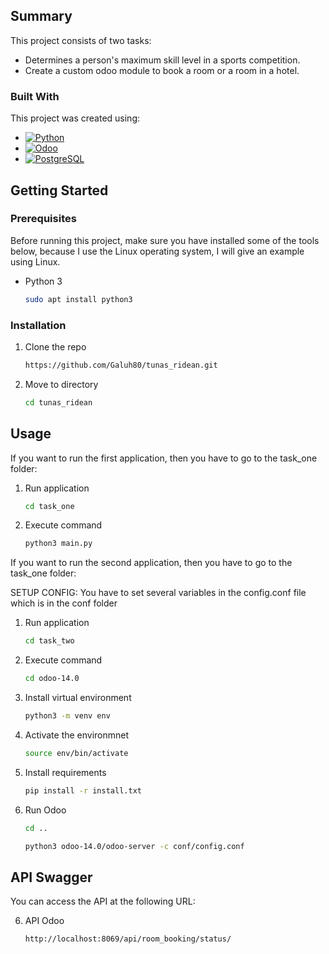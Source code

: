 <!-- ABOUT THE PROJECT -->
## Summary

This project consists of two tasks:
- Determines a person's maximum skill level in a sports competition.
- Create a custom odoo module to book a room or a room in a hotel.

### Built With

This project was created using:

* [![Python][Python]][Python-url]
* [![Odoo][Odoo]][Odoo-url]
* [![PostgreSQL][PostgreSQL]][PostgreSQL-url]

<!-- GETTING STARTED -->
## Getting Started

### Prerequisites

Before running this project, make sure you have installed some of the tools below, because I use the Linux operating system, I will give an example using Linux.
* Python 3
  ```sh
  sudo apt install python3
  ```

### Installation

1. Clone the repo
   ```sh
   https://github.com/Galuh80/tunas_ridean.git
   ```
2. Move to directory
   ```sh
   cd tunas_ridean
   ```

<!-- USAGE EXAMPLES -->
## Usage

If you want to run the first application, then you have to go to the task_one folder:

1. Run application
   ```sh
   cd task_one
   ```
2. Execute command
   ```sh
   python3 main.py
   ```

If you want to run the second application, then you have to go to the task_one folder:

SETUP CONFIG: You have to set several variables in the config.conf file which is in the conf folder

1. Run application
   ```sh
   cd task_two
   ```
2. Execute command
   ```sh
   cd odoo-14.0
   ```
3. Install virtual environment
   ```sh
   python3 -m venv env
   ```
4. Activate the environmnet
   ```sh
   source env/bin/activate
   ```
5. Install requirements
   ```sh
   pip install -r install.txt
   ```
6. Run Odoo
   ```sh
   cd ..
   ```
   ```sh
   python3 odoo-14.0/odoo-server -c conf/config.conf
   ```

<!-- USAGE EXAMPLES -->
## API Swagger
You can access the API at the following URL:

6. API Odoo
   ```sh
   http://localhost:8069/api/room_booking/status/
   ```

<!-- MARKDOWN LINKS & IMAGES -->
<!-- https://www.markdownguide.org/basic-syntax/#reference-style-links -->
[Python]: https://img.shields.io/badge/python-3670A0?style=for-the-badge&logo=python&logoColor=ffdd54
[Python-url]: https://www.python.org/
[Odoo]: https://img.shields.io/badge/python-3670A0?style=for-the-badge&logo=python&logoColor=ffdd54
[Odoo-url]: https://www.odoo.com/id_ID
[PostgreSQL]: https://img.shields.io/badge/postgresql-4169e1?style=for-the-badge&logo=postgresql&logoColor=white
[PostgreSQL-url]: https://www.postgresql.org/
